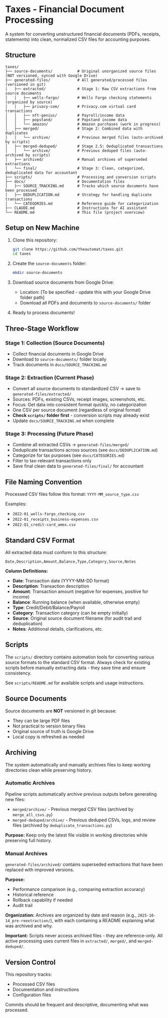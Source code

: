 # Taxes - Financial Document Processing

A system for converting unstructured financial documents (PDFs, receipts, statements) into clean, normalized CSV files for accounting purposes.

## Structure

```
taxes/
├── source-documents/           # Original unorganized source files (NOT versioned, synced with Google Drive)
├── generated-files/            # All generated/processed files (versioned in git)
│   ├── extracted/              # Stage 1: Raw CSV extractions from source documents
│   │   ├── wells-fargo/        # Wells Fargo checking statements (organized by source)
│   │   ├── privacy-com/        # Privacy.com virtual card transactions
│   │   ├── nft-genius/         # Payroll/income data
│   │   ├── popstand/           # Popstand income data
│   │   └── amazon/             # Amazon purchases (work in progress)
│   ├── merged/                 # Stage 2: Combined data with duplicates
│   │   └── archive/            # Previous merged files (auto-archived by scripts)
│   ├── merged-deduped/         # Stage 2.5: Deduplicated transactions
│   │   └── archive/            # Previous deduped files (auto-archived by scripts)
│   ├── archived/               # Manual archives of superseded extractions
│   └── final/                  # Stage 3: Clean, categorized, deduplicated data for accountant
├── scripts/                    # Processing and conversion scripts
├── docs/                       # Documentation files
│   ├── SOURCE_TRACKING.md      # Tracks which source documents have been processed
│   ├── DEDUPLICATION.md        # Strategy for handling duplicate transactions
│   └── CATEGORIES.md           # Reference guide for categorization
├── CLAUDE.md                   # Instructions for AI assistant
└── README.md                   # This file (project overview)
```

## Setup on New Machine

1. Clone this repository:
   ```bash
   git clone https://github.com/theautomat/taxes.git
   cd taxes
   ```

2. Create the `source-documents` folder:
   ```bash
   mkdir source-documents
   ```

3. Download source documents from Google Drive:
   - Location: [To be specified - update this with your Google Drive folder path]
   - Download all PDFs and documents to `source-documents/` folder

4. Ready to process documents!

## Three-Stage Workflow

### Stage 1: Collection (Source Documents)
- Collect financial documents in Google Drive
- Download to `source-documents/` folder locally
- Track documents in `docs/SOURCE_TRACKING.md`

### Stage 2: Extraction (Current Phase)
- Convert all source documents to standardized CSV → save to `generated-files/extracted/`
- Sources: PDFs, existing CSVs, receipt images, screenshots, etc.
- Focus: Get data into consistent format quickly, no categorization
- One CSV per source document (regardless of original format)
- **Check `scripts/` folder first** - conversion scripts may already exist
- Update `docs/SOURCE_TRACKING.md` when complete

### Stage 3: Processing (Future Phase)
- Combine all extracted CSVs → `generated-files/merged/`
- Deduplicate transactions across sources (see `docs/DEDUPLICATION.md`)
- Categorize for tax purposes (see `docs/CATEGORIES.md`)
- Filter to tax-relevant transactions only
- Save final clean data to `generated-files/final/` for accountant

## File Naming Convention

Processed CSV files follow this format: `YYYY-MM_source_type.csv`

Examples:
- `2022-01_wells-fargo_checking.csv`
- `2022-01_receipts_business-expenses.csv`
- `2022-Q1_credit-card_amex.csv`

## Standard CSV Format

All extracted data must conform to this structure:

```csv
Date,Description,Amount,Balance,Type,Category,Source,Notes
```

**Column Definitions:**
- **Date**: Transaction date (YYYY-MM-DD format)
- **Description**: Transaction description
- **Amount**: Transaction amount (negative for expenses, positive for income)
- **Balance**: Running balance (when available, otherwise empty)
- **Type**: Credit/Debit/Balance/Payroll
- **Category**: Transaction category (can be empty initially)
- **Source**: Original source document filename (for audit trail and deduplication)
- **Notes**: Additional details, clarifications, etc.

## Scripts

The `scripts/` directory contains automation tools for converting various source formats to the standard CSV format. Always check for existing scripts before manually extracting data - they save time and ensure consistency.

See `scripts/README.md` for available scripts and usage instructions.

## Source Documents

Source documents are **NOT** versioned in git because:
- They can be large PDF files
- Not practical to version binary files
- Original source of truth is Google Drive
- Local copy is refreshed as needed

## Archiving

The system automatically and manually archives files to keep working directories clean while preserving history.

### Automatic Archives
Pipeline scripts automatically archive previous outputs before generating new files:
- `merged/archive/` - Previous merged CSV files (archived by `merge_all_csvs.py`)
- `merged-deduped/archive/` - Previous deduped CSVs, logs, and review files (archived by `deduplicate_transactions.py`)

**Purpose:** Keep only the latest file visible in working directories while preserving full history.

### Manual Archives
`generated-files/archived/` contains superseded extractions that have been replaced with improved versions.

**Purpose:**
- Performance comparison (e.g., comparing extraction accuracy)
- Historical reference
- Rollback capability if needed
- Audit trail

**Organization:** Archives are organized by date and reason (e.g., `2025-10-14_pre-reextraction/`), with each containing a README explaining what was archived and why.

**Important:** Scripts never access archived files - they are reference-only. All active processing uses current files in `extracted/`, `merged/`, and `merged-deduped/`.

## Version Control

This repository tracks:
- Processed CSV files
- Documentation and instructions
- Configuration files

Commits should be frequent and descriptive, documenting what was processed.
